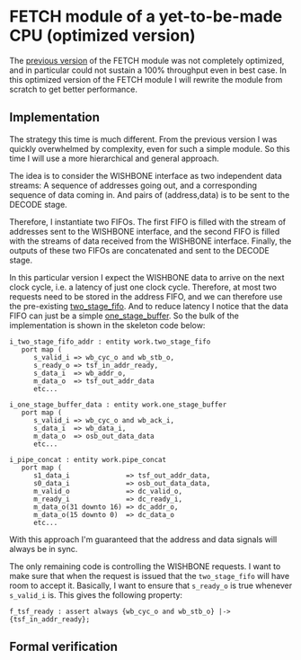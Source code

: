 # FETCH module of a yet-to-be-made CPU (optimized version)

The [previous version](../fetch) of the FETCH module was not completely
optimized, and in particular could not sustain a 100% throughput even in best
case.  In this optimized version of the FETCH module I will rewrite the module
from scratch to get better performance.

## Implementation

The strategy this time is much different. From the previous version I was
quickly overwhelmed by complexity, even for such a simple module. So this time
I will use a more hierarchical and general approach.

The idea is to consider the WISHBONE interface as two independent data streams:
A sequence of addresses going out, and a corresponding sequence of data coming
in.  And pairs of (address,data) is to be sent to the DECODE stage.

Therefore, I instantiate two FIFOs. The first FIFO is filled with the stream
of addresses sent to the WISHBONE interface, and the second FIFO is filled with
the streams of data received from the WISHBONE interface. Finally, the outputs
of these two FIFOs are concatenated and sent to the DECODE stage.

In this particular version I expect the WISHBONE data to arrive on the next
clock cycle, i.e. a latency of just one clock cycle. Therefore, at most two
requests need to be stored in the address FIFO, and we can therefore use the
pre-existing [two_stage_fifo](../two_stage_fifo). And to reduce latency I
notice that the data FIFO can just be a simple
[one_stage_buffer](../one_stage_buffer). So the bulk of the implementation is
shown in the skeleton code below:

```
i_two_stage_fifo_addr : entity work.two_stage_fifo
   port map (
      s_valid_i => wb_cyc_o and wb_stb_o,
      s_ready_o => tsf_in_addr_ready,
      s_data_i  => wb_addr_o,
      m_data_o  => tsf_out_addr_data
      etc...

i_one_stage_buffer_data : entity work.one_stage_buffer
   port map (
      s_valid_i => wb_cyc_o and wb_ack_i,
      s_data_i  => wb_data_i,
      m_data_o  => osb_out_data_data
      etc...

i_pipe_concat : entity work.pipe_concat
   port map (
      s1_data_i              => tsf_out_addr_data,
      s0_data_i              => osb_out_data_data,
      m_valid_o              => dc_valid_o,
      m_ready_i              => dc_ready_i,
      m_data_o(31 downto 16) => dc_addr_o,
      m_data_o(15 downto 0)  => dc_data_o
      etc...
```

With this approach I'm guaranteed that the address and data signals will always
be in sync.

The only remaining code is controlling the WISHBONE requests. I want to make
sure that when the request is issued that the `two_stage_fifo` will have room
to accept it.  Basically, I want to ensure that `s_ready_o` is true whenever
`s_valid_i` is.  This gives the following property:

```
f_tsf_ready : assert always {wb_cyc_o and wb_stb_o} |-> {tsf_in_addr_ready};
```

## Formal verification

